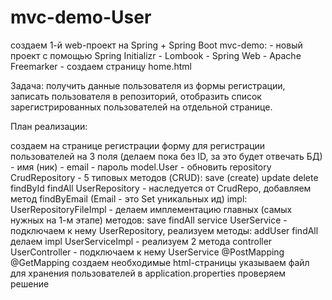 # mvc-demo-User
создаем 1-й web-проект на Spring + Spring Boot mvc-demo: - новый проект с помощью Spring Initializr - Lombook - Spring Web - Apache Freemarker - создаем страницу home.html

Задача: получить данные пользователя из формы регистрации, записать пользователя в репозиторий, отобразить список зарегистрированных пользователей на отдельной странице.

План реализации:

создаем на странице регистрации форму для регистрации пользователей на 3 поля (делаем пока без ID, за это будет отвечать БД) - имя (ник) - email - пароль
model.User - обновить
repository
CrudRepository - 5 типовых методов (CRUD):
save (create)
update
delete
findById
findAll
UserRepository - наследуется от CrudRepo, добавляем метод findByEmail (Email - это Set уникальных ид) impl:
UserRepositoryFileImpl - делаем имплементацию главных (самых нужных на 1-м этапе) методов:
save
findAll
service
UserService - подключаем к нему UserRepository, реализуем методы:
addUser
findAll делаем impl
UserServiceImpl - реализуем 2 метода
controller
UserController - подключаем к нему UserService
@PostMapping
@GetMapping
создаем необходимые html-страницы
указываем файл для хранения пользователей в application.properties
проверяем решение
